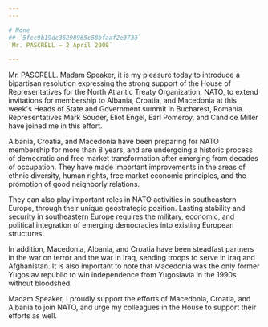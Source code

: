 ```yaml
---
---

# None
## `5fcc9b19dc36298965c58bfaaf2e3733`
`Mr. PASCRELL — 2 April 2008`

---
```



Mr. PASCRELL. Madam Speaker, it is my pleasure today to introduce a 
bipartisan resolution expressing the strong support of the House of 
Representatives for the North Atlantic Treaty Organization, NATO, to 
extend invitations for membership to Albania, Croatia, and Macedonia at 
this week's Heads of State and Government summit in Bucharest, Romania. 
Representatives Mark Souder, Eliot Engel, Earl Pomeroy, and Candice 
Miller have joined me in this effort.

Albania, Croatia, and Macedonia have been preparing for NATO 
membership for more than 8 years, and are undergoing a historic process 
of democratic and free market transformation after emerging from 
decades of occupation. They have made important improvements in the 
areas of ethnic diversity, human rights, free market economic 
principles, and the promotion of good neighborly relations.

They can also play important roles in NATO activities in southeastern 
Europe, through their unique geostrategic position. Lasting stability 
and security in southeastern Europe requires the military, economic, 
and political integration of emerging democracies into existing 
European structures.

In addition, Macedonia, Albania, and Croatia have been steadfast 
partners in the war on terror and the war in Iraq, sending troops to 
serve in Iraq and Afghanistan. It is also important to note that 
Macedonia was the only former Yugoslav republic to win independence 
from Yugoslavia in the 1990s without bloodshed.

Madam Speaker, I proudly support the efforts of Macedonia, Croatia, 
and Albania to join NATO, and urge my colleagues in the House to 
support their efforts as well.
